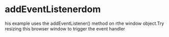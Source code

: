 # addEventListenerdom
 his example uses the addEventListener() method on rthe window object.Try resizing this browser window to trigger the event handler
